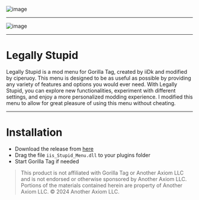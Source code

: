 
  
<p align="center">
 
![image](https://github.com/user-attachments/assets/dda7047c-f3f1-443c-93c6-6965a9a84bf9)


---

<p align="center">
	
![image](https://github.com/user-attachments/assets/c76a3278-7e81-4fcf-81b0-08e797b1042b)





	
</p>

---

# Legally Stupid
Legally Stupid is a mod menu for Gorilla Tag, created by iiDk and modified by ciperuoy. This menu is designed to be as useful as possible by providing any variety of features and options you would ever need. With Legally Stupid, you can explore new functionalities, experiment with different settings, and enjoy a more personalized modding experience. I modified this menu to allow for great pleasure of using this menu without cheating.

---

# Installation

- Download the release from [here](https://github.com/ciperuoy/Legally.Stupid/releases/latest)
- Drag the file `iis_Stupid_Menu.dll` to your plugins folder
- Start Gorilla Tag if needed

> This product is not affiliated with Gorilla Tag or Another Axiom LLC and is not endorsed or otherwise sponsored by Another Axiom LLC. Portions of the materials contained herein are property of Another Axiom LLC. © 2024 Another Axiom LLC.
